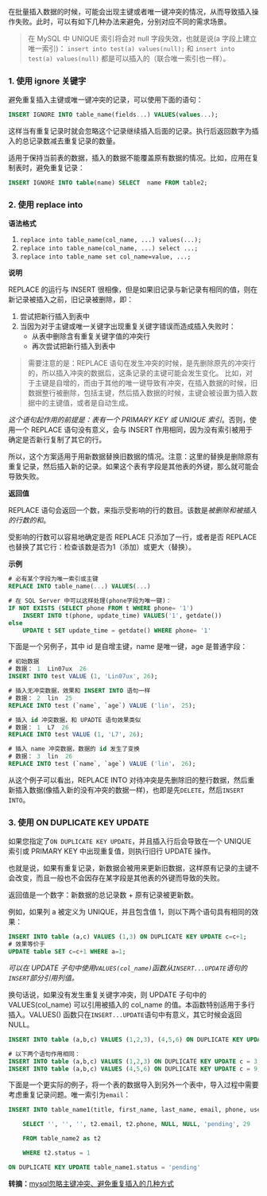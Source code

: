 在批量插入数据的时候，可能会出现主键或者唯一键冲突的情况，从而导致插入操作失败。此时，可以有如下几种办法来避免，分别对应不同的需求场景。

> 在 MySQL 中 UNIQUE 索引将会对 null 字段失效，也就是说(a 字段上建立唯一索引)：
> `insert into test(a) values(null);` 和 `insert into test(a) values(null)`
都是可以插入的（联合唯一索引也一样）。

### 1. 使用 ignore 关键字
避免重复插入主键或唯一键冲突的记录，可以使用下面的语句：

```sql
INSERT IGNORE INTO table_name(fields...) VALUES(values...);
```

这样当有重复记录时就会忽略这个记录继续插入后面的记录。执行后返回数字为插入的总记录数减去重复记录的数量。

适用于保持当前表的数据，插入的数据不能覆盖原有数据的情况。比如，应用在复制表时，避免重复记录：

```sql
INSERT IGNORE INTO table(name) SELECT  name FROM table2;
```

### 2. 使用 replace into
**语法格式**

1. `replace into table_name(col_name, ...) values(...);`
2. `replace into table_name(col_name, ...) select ...;`
3. `replace into table_name set col_name=value, ...;`

**说明**

REPLACE 的运行与 INSERT 很相像，但是如果旧记录与新记录有相同的值，则在新记录被插入之前，旧记录被删除，即：

1. 尝试把新行插入到表中 
2. 当因为对于主键或唯一关键字出现重复关键字错误而造成插入失败时：
    - 从表中删除含有重复关键字值的冲突行
    - 再次尝试把新行插入到表中

> 需要注意的是：REPLACE 语句在发生冲突的时候，是先删除原先的冲突行的，所以插入冲突的数据后，这条记录的主键可能会发生变化。
> 比如，对于主键是自增的，而由于其他的唯一键导致有冲突，在插入数据的时候，旧数据整行被删除，包括主键，然后插入数据的时候，主键会被设置为插入数据中的主键值，或者是自动生成。

*这个语句起作用的前提是：表有一个 PRIMARY KEY 或 UNIQUE 索引*。否则，使用一个 REPLACE 语句没有意义，会与 INSERT 作用相同，因为没有索引被用于确定是否新行复制了其它的行。

所以，这个方案适用于用新数据替换旧数据的情况。注意：这里的替换是删除原有重复记录，然后插入新的记录。如果这个表有字段是其他表的外键，那么就可能会导致失败。

**返回值**

REPLACE 语句会返回一个数，来指示受影响的行的数目。该数是*被删除和被插入的行数的和*。

受影响的行数可以容易地确定是否 REPLACE 只添加了一行，或者是否 REPLACE 也替换了其它行：检查该数是否为1（添加）或更大（替换）。

**示例**

```sql
# 必有某个字段为唯一索引或主键
REPLACE INTO table_name(...) VALUES(...)

# 在 SQL Server 中可以这样处理(phone字段为唯一键)：
IF NOT EXISTS (SELECT phone FROM t WHERE phone= '1') 
    INSERT INTO t(phone, update_time) VALUES('1', getdate()) 
else 
    UPDATE t SET update_time = getdate() WHERE phone= '1'
```

下面是一个另例子，其中 id 是自增主键，name 是唯一键，age 是普通字段：

```sql
# 初始数据
# 数据： 1  Lin07ux  26
INSERT INTO test VALUE (1, 'Lin07ux', 26);

# 插入无冲突数据，效果和 INSERT INTO 语句一样
# 数据： 2  lin  25
REPLACE INTO test (`name`, `age`) VALUE ('lin'， 25);

# 插入 id 冲突数据，和 UPADTE 语句效果类似
# 数据： 1  L7  26
REPLACE INTO test VALUE (1, 'L7', 26);

# 插入 name 冲突数据，数据的 id 发生了变换
# 数据： 3  lin  26
REPLACE INTO test (`name`, `age`) VALUE ('lin'， 26);
```

从这个例子可以看出，REPLACE INTO 对待冲突是先删除旧的整行数据，然后重新插入数据(像插入新的没有冲突的数据一样)，也即是先`DELETE`，然后`INSERT INTO`。


### 3. 使用 ON DUPLICATE KEY UPDATE
如果您指定了`ON DUPLICATE KEY UPDATE`，并且插入行后会导致在一个 UNIQUE 索引或 PRIMARY KEY 中出现重复值，则执行旧行 UPDATE 操作。

也就是说，如果有重复记录，新数据会被用来更新旧数据，这样原有记录的主键不会改变，而且一般也不会因存在某字段是其他表的外键而导致的失败。

返回值是一个数字：新数据的总记录数 + 原有记录被更新数。

例如，如果列 a 被定义为 UNIQUE，并且包含值 1，则以下两个语句具有相同的效果：

```sql
INSERT INTO table (a,c) VALUES (1,3) ON DUPLICATE KEY UPDATE c=c+1; 
# 效果等价于
UPDATE table SET c=c+1 WHERE a=1;
```

*可以在 UPDATE 子句中使用`VALUES(col_name)`函数从`INSERT...UPDATE`语句的`INSERT`部分引用列值。*

换句话说，如果没有发生重复关键字冲突，则 UPDATE 子句中的 VALUES(col_name) 可以引用被插入的 col_name 的值。本函数特别适用于多行插入。VALUES() 函数只在`INSERT...UPDATE`语句中有意义，其它时候会返回 NULL。

```sql
INSERT INTO table (a,b,c) VALUES (1,2,3), (4,5,6) ON DUPLICATE KEY UPDATE c = VALUES(a) + VALUES(b);

# 以下两个语句作用相同：
INSERT INTO table (a,b,c) VALUES (1,2,3) ON DUPLICATE KEY UPDATE c = 3;
INSERT INTO table (a,b,c) VALUES (4,5,6) ON DUPLICATE KEY UPDATE c = 9;
```

下面是一个更实际的例子，将一个表的数据导入到另外一个表中，导入过程中需要考虑重复记录问题。唯一索引为`email`：

```sql
INSERT INTO table_name1(title, first_name, last_name, email, phone, user_id, role_id, status, campaign_id)

    SELECT '', '', '', t2.email, t2.phone, NULL, NULL, 'pending', 29

    FROM table_name2 as t2

    WHERE t2.status = 1 

ON DUPLICATE KEY UPDATE table_name1.status = 'pending'
```

**转摘：**[mysql忽略主键冲突、避免重复插入的几种方式](http://my.oschina.net/leejun2005/blog/150510)


